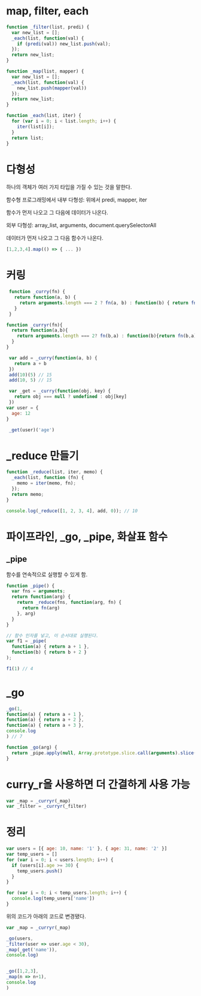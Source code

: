 # map, filter, each
```js
function _filter(list, predi) {
  var new_list = [];
  _each(list, function(val) {
    if (predi(val)) new_list.push(val);
  });
  return new_list;
}

function _map(list, mapper) {
  var new_list = [];
  _each(list, function(val) {
    new_list.push(mapper(val))
  });
  return new_list;
}

function _each(list, iter) {
  for (var i = 0; i < list.length; i++) {
    iter(list[i]);
  }
  return list;
}
```

# 다형성
하나의 객체가 여러 가지 타입을 가질 수 있는 것을 말한다.

함수형 프로그래밍에서 내부 다형성: 위에서 predi, mapper, iter

함수가 먼저 나오고 그 다음에 데이터가 나온다.

외부 다형성:
array_list, arguments, document.querySelectorAll

데이터가 먼저 나오고 그 다음 함수가 나온다.
```js
[1,2,3,4].map(() => { ... })
```

# 커링
```js
 function _curry(fn) {
   return function(a, b) {
     return arguments.length === 2 ? fn(a, b) : function(b) { return fn(a, b) }
   }
 }

function _curryr(fn){
  return function(a,b){
    return arguments.length === 2? fn(b,a) : function(b){return fn(b,a);};
  }
}

 var add = _curry(function(a, b) {
   return a + b
 })
 add(10)(5) // 15
 add(10, 5) // 15
``` 
```js
 var _get = _curry(function(obj, key) {
   return obj === null ? undefined : obj[key]
 })
var user = {
  age: 12
}

 _get(user)('age')
``` 

# _reduce 만들기
```js
function _reduce(list, iter, memo) {
  _each(list, function (fn) {
    memo = iter(memo, fn);
  });
  return memo;
}

console.log(_reduce([1, 2, 3, 4], add, 0)); // 10
```

# 파이프라인, _go, _pipe, 화살표 함수
## _pipe
함수를 연속적으로 실행할 수 있게 함.
```js
function _pipe() {
  var fns = arguments;
  return function(arg) {
    return _reduce(fns, function(arg, fn) {
      return fn(arg)
    }, arg)
  }
}

// 함수 인자를 넣고, 이 순서대로 실행된다. 
var f1 = _pipe(
  function(a) { return a + 1 },
  function(b) { return b + 2 }
);

f1(1) // 4
```
# _go
```js
_go(1, 
function(a) { return a + 1 },
function(a) { return a + 2 },
function(a) { return a + 3 },
console.log
) // 7

function _go(arg) {
  return _pipe.apply(null, Array.prototype.slice.call(arguments).slice(1))(arg)
}
```

# curry_r을 사용하면 더 간결하게 사용 가능
```js
var _map = _curryr(_map)
var _filter = _curryr(_filter)
```
# 정리
```js
var users = [{ age: 10, name: '1' }, { age: 31, name: '2' }]
var temp_users = []
for (var i = 0; i < users.length; i++) {
  if (users[i].age >= 30) {
    temp_users.push()
  }
}

for (var i = 0; i < temp_users.length; i++) {
  console.log(temp_users['name'])
}
```
위의 코드가 아래의 코드로 변경됐다.
```js
var _map = _curryr(_map)

_go(users,
_filter(user => user.age < 30),
_map(_get('name')),
console.log)


_go([1,2,3], 
_map(n => n+1),
console.log
)
```